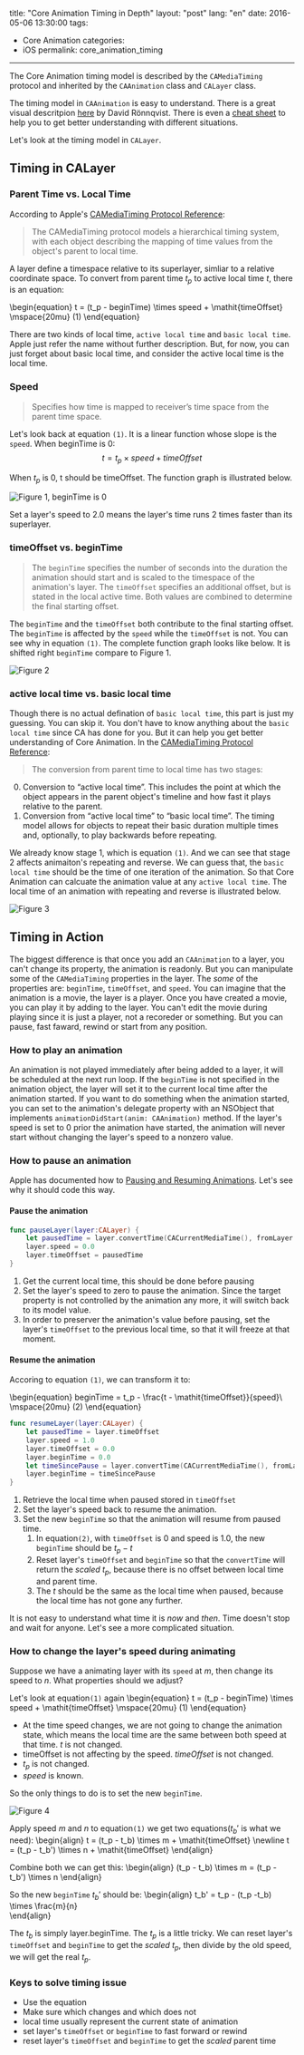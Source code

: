 title: "Core Animation Timing in Depth"
layout: "post"
lang: "en"
date: 2016-05-06 13:30:00
tags:
- Core Animation
categories:
- iOS
permalink: core_animation_timing
---

The Core Animation timing model is described by the `CAMediaTiming` protocol and inherited by the `CAAnimation` class and `CALayer` class. 

The timing model in `CAAnimation` is easy to understand. There is a great visual descritpion [here](http://ronnqvi.st/controlling-animation-timing/) by David Rönnqvist. There is even a [cheat sheet](http://ronnqvi.st/images/CAMediaTiming%20cheat%20sheet.pdf) to help you to get better understanding with different situations.

Let's look at the timing model in `CALayer`.

## Timing in CALayer

### Parent Time vs. Local Time

According to Apple's [CAMediaTiming Protocol Reference](https://developer.apple.com/library/ios/documentation/GraphicsImaging/Reference/CAMediaTiming_protocol/index.html):

> The CAMediaTiming protocol models a hierarchical timing system, with each object describing the mapping of time values from the object's parent to local time.

A layer define a timespace relative to its superlayer, simliar to a relative coordinate space. To convert from parent time $t_p$ to active local time $t$, there is an equation:

\begin{equation}
t = (t_p - beginTime) \times speed + \mathit{timeOffset} \mspace{20mu} (1)
\end{equation}

There are two kinds of local time, `active local time` and `basic local time`. Apple just refer the name without further description. But, for now, you can just forget about basic local time, and consider the active local time is the local time.

### Speed
> Specifies how time is mapped to receiver’s time space from the parent time space.

Let's look back at equation `(1)`. It is a linear function whose slope is the `speed`. When beginTime is 0: 
$$ t = t_p \times speed + \mathit{timeOffset} $$

When $t_p$ is 0, t should be timeOffset. The function graph is illustrated below.

![Figure 1, beginTime is 0](/images/graph1.svg)

Set a layer's speed to 2.0 means the layer's time runs 2 times faster than its superlayer.

### timeOffset vs. beginTime
> The `beginTime` specifies the number of seconds into the duration the animation should start and is scaled to the timespace of the animation's layer. The `timeOffset` specifies an additional offset, but is stated in the local active time. Both values are combined to determine the final starting offset.

The `beginTime` and the `timeOffset` both contribute to the final starting offset. The `beginTime` is affected by the `speed` while the `timeOffset` is not. You can see why in equation `(1)`. The complete function graph looks like below. It is shifted right `beginTime` compare to Figure 1.

![Figure 2](/images/graph2.svg)

### active local time vs. basic local time

Though there is no actual defination of `basic local time`, this part is just my guessing. You can skip it. You don't have to know anything about the `basic local time` since CA has done for you. But it can help you get better understanding of Core Animation. In the [CAMediaTiming Protocol Reference](https://developer.apple.com/library/ios/documentation/GraphicsImaging/Reference/CAMediaTiming_protocol/index.html):
> The conversion from parent time to local time has two stages:
0. Conversion to “active local time”. This includes the point at which the object appears in the parent object's timeline and how fast it plays relative to the parent.
0. Conversion from “active local time” to “basic local time”. The timing model allows for objects to repeat their basic duration multiple times and, optionally, to play backwards before repeating.

We already know stage 1, which is equation `(1)`. And we can see that stage 2 affects animaiton's  repeating and reverse. We can guess that, the `basic local time` should be the time of one iteration of the animation. So that Core Animation can calcuate the animation value at any `active local time`. The local time of an animation with repeating and reverse is illustrated below.

![Figure 3](/images/graph3.svg)

## Timing in Action
The biggest difference is that once you add an `CAAnimation` to a layer, you can't change its property, the animation is readonly. But you can manipulate some of the `CAMediaTiming` properties in the layer. The *some* of the properties are: `beginTime`, `timeOffset`, and `speed`. You can imagine that the animation is a movie, the layer is a player. Once you have created a movie, you can play it by adding to the layer. You can't edit the movie during playing since it is just a player, not a recoreder or something. But you can pause, fast faward, rewind or start from any position.

### How to play an animation
An animation is not played immediately after being added to a layer, it will be scheduled at the next run loop. If the `beginTime` is not specified in the animation object, the layer will set it to the current local time after the animation started. If you want to do something when the animation started, you can set to the animation's delegate property with an NSObject that implements `animationDidStart(anim: CAAnimation)` method. If the layer's speed is set to 0 prior the animation have started, the animation will never start without changing the layer's speed to a nonzero value.

### How to pause an animation
Apple has documented how to [Pausing and Resuming Animations](https://developer.apple.com/library/ios/documentation/Cocoa/Conceptual/CoreAnimation_guide/AdvancedAnimationTricks/AdvancedAnimationTricks.html#//apple_ref/doc/uid/TP40004514-CH8-SW15). Let's see why it should code this way.

#### Pause the animation

```swift
func pauseLayer(layer:CALayer) {
    let pausedTime = layer.convertTime(CACurrentMediaTime(), fromLayer:nil)
    layer.speed = 0.0
    layer.timeOffset = pausedTime
}
```

1. Get the current local time, this should be done before pausing
2. Set the layer's speed to zero to pause the animation. Since the target property is not controlled by the animation any more, it will switch back to its model value.
3. In order to preserver the animation's value before pausing, set the layer's `timeOffset` to the previous local time, so that it will freeze at that moment.

#### Resume the animation

Accoring to equation `(1)`, we can transform it to:

\begin{equation}
beginTime = t_p - \frac{t - \mathit{timeOffset}}{speed}\ \mspace{20mu} (2)
\end{equation}

```swift
func resumeLayer(layer:CALayer) {
    let pausedTime = layer.timeOffset
    layer.speed = 1.0
    layer.timeOffset = 0.0
    layer.beginTime = 0.0
    let timeSincePause = layer.convertTime(CACurrentMediaTime(), fromLayer:nil) - pausedTime
    layer.beginTime = timeSincePause
}
```

1. Retrieve the local time when paused stored in `timeOffset`
2. Set the layer's speed back to resume the animation.
3. Set the new `beginTime` so that the animation will resume from paused time.
    1. In equation`(2)`, with `timeOffset` is 0 and speed is 1.0, the new `beginTime` should be $t_p - t$
    2. Reset layer's `timeOffset` and `beginTime` so that the `convertTime` will return the *scaled* $t_p$, because there is no offset between local time and parent time.
    3. The $t$ should be the same as the local time when paused, because the local time has not gone any further.

It is not easy to understand what time it is *now* and *then*. Time doesn't stop and wait for anyone. Let's see a more complicated situation.

### How to change the layer's speed during animating

Suppose we have a animating layer with its `speed` at $m$, then change its speed to $n$. What properties should we adjust?

Let's look at equation`(1)` again
\begin{equation}
t = (t_p - beginTime) \times speed + \mathit{timeOffset} \mspace{20mu} (1)
\end{equation}

* At the time speed changes, we are not going to change the animation state, which means the local time are the same between both speed at that time. $t$ is not changed.
* timeOffset is not affecting by the speed. $timeOffset$ is not changed.
* $t_p$ is not changed.
* $speed$ is known.

So the only things to do is to set the new `beginTime`.

![Figure 4](/images/graph4.svg)

Apply speed $m$ and $n$ to equation`(1)` we get two equations($t_b'$ is what we need):
\begin{align}
t = (t_p - t_b) \times m + \mathit{timeOffset} \newline
t = (t_p - t_b') \times n + \mathit{timeOffset}
\end{align}

Combine both we can get this:
\begin{align}
(t_p - t_b) \times m = (t_p - t_b') \times n
\end{align}

So the new `beginTime` $t_b'$ should be:
\begin{align}
t_b' = t_p - (t_p -t_b) \times \frac{m}{n}\
\end{align}

The $t_b$ is simply layer.beginTime. The $t_p$ is a little tricky. We can reset layer's `timeOffset` and `beginTime` to get the *scaled* $t_p$, then divide by the old speed, we will get the real $t_p$.

### Keys to solve timing issue
* Use the equation
* Make sure which changes and which does not
* local time usually represent the current state of animation
* set layer's `timeOffset` or `beginTime` to fast forward or rewind
* reset layer's `timeOffset` and `beginTime` to get the *scaled* parent time